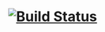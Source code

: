 # [![Build Status](https://travis-ci.org/rtv22/stack-.svg?branch=master)](https://travis-ci.org/rtv22/stack-)
